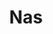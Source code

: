 ---
title: "Nas"
summary: "The National Aeronautics and Space Administration is an independent agency of the U.S. federal government responsible for the civil space program, aeronautics research, and space research.
NASA was established in 1958, succeeding the National Advisory Committee for Aeronautics , to give the U.S. space development effort a distinctly civilian orientation, emphasizing peaceful applications in space science. NASA has since led most American space exploration, including Project Mercury, Project Gemini, the 1968–1972 Apollo Moon landing missions, the Skylab space station, and the Space Shuttle. NASA supports the International Space Station and oversees the development of the Orion spacecraft and the Space Launch System for the crewed lunar Artemis program, Commercial Crew spacecraft, and the planned Lunar Gateway space station. The agency is also responsible for the Launch Services Program, which provides oversight of launch operations and countdown management for uncrewed NASA launches.
NASA's science is focused on better understanding Earth through the Earth Observing System; advancing heliophysics through the efforts of the Science Mission Directorate's Heliophysics Research Program; exploring bodies throughout the Solar System with advanced robotic spacecraft such as New Horizons and planetary rovers such as Perseverance; and researching astrophysics topics, such as the Big Bang, through the James Webb Space Telescope, and the Great Observatories and associated programs."
image: "nas.jpg"
apple_music_artist_url: "https://music.apple.com/gb/artist/nas/35307"
wikipedia_url: "https://en.wikipedia.org/wiki/NASA"
---